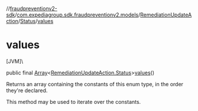 //[fraudpreventionv2-sdk](../../../../index.md)/[com.expediagroup.sdk.fraudpreventionv2.models](../../index.md)/[RemediationUpdateAction](../index.md)/[Status](index.md)/[values](values.md)

# values

[JVM]\

public final [Array](https://kotlinlang.org/api/latest/jvm/stdlib/kotlin/-array/index.html)&lt;[RemediationUpdateAction.Status](index.md)&gt;[values](values.md)()

Returns an array containing the constants of this enum type, in the order they're declared.

This method may be used to iterate over the constants.
